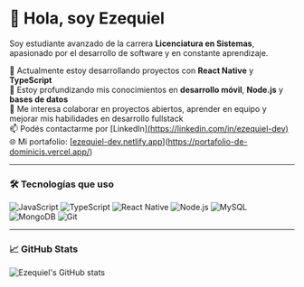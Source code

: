 # 👋 Hola, soy Ezequiel

Soy estudiante avanzado de la carrera **Licenciatura en Sistemas**, apasionado por el desarrollo de software y en constante aprendizaje.

🔭 Actualmente estoy desarrollando proyectos con **React Native** y **TypeScript**  
🌱 Estoy profundizando mis conocimientos en **desarrollo móvil**, **Node.js** y **bases de datos**  
💬 Me interesa colaborar en proyectos abiertos, aprender en equipo y mejorar mis habilidades en desarrollo fullstack  
📫 Podés contactarme por [LinkedIn][(https://linkedin.com/in/ezequiel-dev)](https://www.linkedin.com/in/ezequiel-de-dominicis-435609205/)  
🌐 Mi portafolio: [[ezequiel-dev.netlify.app](https://ezequiel-dev.netlify.app)](https://portafolio-de-dominicis.vercel.app/)

---

### 🛠️ Tecnologías que uso
![JavaScript](https://img.shields.io/badge/-JavaScript-black?style=flat-square&logo=javascript)
![TypeScript](https://img.shields.io/badge/-TypeScript-black?style=flat-square&logo=typescript)
![React Native](https://img.shields.io/badge/-React%20Native-black?style=flat-square&logo=react)
![Node.js](https://img.shields.io/badge/-Node.js-black?style=flat-square&logo=node.js)
![MySQL](https://img.shields.io/badge/-MySQL-black?style=flat-square&logo=mysql)
![MongoDB](https://img.shields.io/badge/-MongoDB-black?style=flat-square&logo=mongodb)
![Git](https://img.shields.io/badge/-Git-black?style=flat-square&logo=git)

---

### 📈 GitHub Stats

![Ezequiel's GitHub stats](https://github-readme-stats.vercel.app/api?username=ezequiel-dev&show_icons=true&theme=radical)
